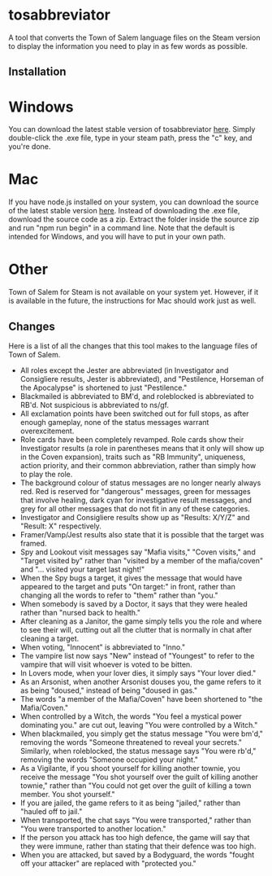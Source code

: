 # tosabbreviator
A tool that converts the Town of Salem language files on the Steam version to display the information you need to play in as few words as possible.

## Installation
# Windows
You can download the latest stable version of tosabbreviator [here](https://github.com/atenfyr/tosabbreviator/releases). Simply double-click the .exe file, type in your steam path, press the "c" key, and you're done.
# Mac
If you have node.js installed on your system, you can download the source of the latest stable version [here](https://github.com/atenfyr/tosabbreviator/releases). Instead of downloading the .exe file, download the source code as a zip. Extract the folder inside the source zip and run "npm run begin" in a command line. Note that the default is intended for Windows, and you will have to put in your own path.
# Other
Town of Salem for Steam is not available on your system yet. However, if it is available in the future, the instructions for Mac should work just as well.

## Changes
Here is a list of all the changes that this tool makes to the language files of Town of Salem.
- All roles except the Jester are abbreviated (in Investigator and Consigliere results, Jester is abbreviated), and "Pestilence, Horseman of the Apocalypse" is shortened to just "Pestilence."
- Blackmailed is abbreviated to BM'd, and roleblocked is abbreviated to RB'd. Not suspicious is abbreviated to ns/gf.
- All exclamation points have been switched out for full stops, as after enough gameplay, none of the status messages warrant overexcitement.
- Role cards have been completely revamped. Role cards show their Investigator results (a role in parentheses means that it only will show up in the Coven expansion), traits such as "RB Immunity", uniqueness, action priority, and their common abbreviation, rather than simply how to play the role.
- The background colour of status messages are no longer nearly always red. Red is reserved for "dangerous" messages, green for messages that involve healing, dark cyan for investigative result messages, and grey for all other messages that do not fit in any of these categories.
- Investigator and Consigliere results show up as "Results: X/Y/Z" and "Result: X" respectively.
- Framer/Vamp/Jest results also state that it is possible that the target was framed.
- Spy and Lookout visit messages say "Mafia visits," "Coven visits," and "Target visited by" rather than "visited by a member of the mafia/coven" and "... visited your target last night!"
- When the Spy bugs a target, it gives the message that would have appeared to the target and puts "On target:" in front, rather than changing all the words to refer to "them" rather than "you."
- When somebody is saved by a Doctor, it says that they were healed rather than "nursed back to health."
- After cleaning as a Janitor, the game simply tells you the role and where to see their will, cutting out all the clutter that is normally in chat after cleaning a target.
- When voting, "Innocent" is abbreviated to "Inno."
- The vampire list now says "New" instead of "Youngest" to refer to the vampire that will visit whoever is voted to be bitten.
- In Lovers mode, when your lover dies, it simply says "Your lover died."
- As an Arsonist, when another Arsonist douses you, the game refers to it as being "doused," instead of being "doused in gas."
- The words "a member of the Mafia/Coven" have been shortened to "the Mafia/Coven."
- When controlled by a Witch, the words "You feel a mystical power dominating you." are cut out, leaving "You were controlled by a Witch."
- When blackmailed, you simply get the status message "You were bm'd," removing the words "Someone threatened to reveal your secrets." Similarly, when roleblocked, the status message says "You were rb'd," removing the words "Someone occupied your night."
- As a Vigilante, if you shoot yourself for killing another townie, you receive the message "You shot yourself over the guilt of killing another townie," rather than "You could not get over the guilt of killing a town member. You shot yourself."
- If you are jailed, the game refers to it as being "jailed," rather than "hauled off to jail."
- When transported, the chat says "You were transported," rather than "You were transported to another location."
- If the person you attack has too high defence, the game will say that they were immune, rather than stating that their defence was too high.
- When you are attacked, but saved by a Bodyguard, the words "fought off your attacker" are replaced with "protected you."
